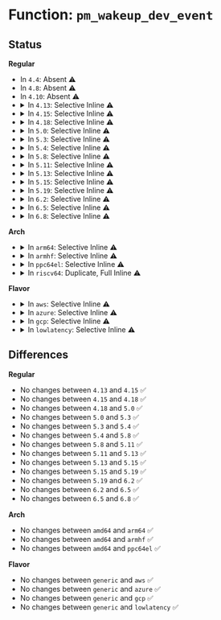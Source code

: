 # Function: <code>pm_wakeup_dev_event</code>

## Status
<b>Regular</b>
<ul>
<li>
In <code>4.4</code>: Absent ⚠️
</li>
<li>
In <code>4.8</code>: Absent ⚠️
</li>
<li>
In <code>4.10</code>: Absent ⚠️
</li>
<li>
<details>
<summary>In <code>4.13</code>: Selective Inline ⚠️</summary>

```c
void pm_wakeup_dev_event(struct device *dev, unsigned int msec, bool hard);
```

**Collision:** Unique Global

**Inline:** Selective

**Transformation:** False

**Instances:**

```
In drivers/base/power/wakeup.c (ffffffff815f1eb0)
Location: drivers/base/power/wakeup.c:793
Inline: True
Direct callers:
  - drivers/pci/pci.c:pci_pme_list_scan
  - drivers/pci/pci.c:pci_wakeup
  - drivers/pci/pcie/pme.c:pcie_pme_work_fn
  - drivers/pci/pcie/pme.c:pcie_pme_walk_bus
  - drivers/pci/pci-acpi.c:pci_acpi_wake_dev
  - drivers/pci/pci-acpi.c:pci_acpi_wake_dev
  - drivers/acpi/device_pm.c:acpi_pm_notify_work_func
  - drivers/acpi/device_pm.c:acpi_pm_wakeup_event
  - drivers/base/power/main.c:__device_suspend
  - drivers/usb/core/hub.c:hub_suspend
  - drivers/rtc/rtc-cmos.c:rtc_handler
  - drivers/mmc/core/core.c:_mmc_detect_change
```
**Symbols:**

```
ffffffff815f1eb0-ffffffff815f1f12: pm_wakeup_dev_event (STB_GLOBAL)
```
</details>
</li>
<li>
<details>
<summary>In <code>4.15</code>: Selective Inline ⚠️</summary>

```c
void pm_wakeup_dev_event(struct device *dev, unsigned int msec, bool hard);
```

**Collision:** Unique Global

**Inline:** Selective

**Transformation:** False

**Instances:**

```
In drivers/base/power/wakeup.c (ffffffff81659460)
Location: drivers/base/power/wakeup.c:794
Inline: True
Direct callers:
  - drivers/pci/pci.c:pci_pme_list_scan
  - drivers/pci/pci.c:pci_wakeup
  - drivers/pci/pcie/pme.c:pcie_pme_work_fn
  - drivers/pci/pcie/pme.c:pcie_pme_walk_bus
  - drivers/pci/pci-acpi.c:pci_acpi_wake_dev
  - drivers/pci/pci-acpi.c:pci_acpi_wake_dev
  - drivers/acpi/device_pm.c:acpi_pm_notify_work_func
  - drivers/acpi/device_pm.c:acpi_pm_wakeup_event
  - drivers/base/power/main.c:__device_suspend
  - drivers/usb/core/hub.c:hub_suspend
  - drivers/rtc/rtc-cmos.c:rtc_handler
  - drivers/mmc/core/core.c:_mmc_detect_change
```
**Symbols:**

```
ffffffff81659460-ffffffff816594c2: pm_wakeup_dev_event (STB_GLOBAL)
```
</details>
</li>
<li>
<details>
<summary>In <code>4.18</code>: Selective Inline ⚠️</summary>

```c
void pm_wakeup_dev_event(struct device *dev, unsigned int msec, bool hard);
```

**Collision:** Unique Global

**Inline:** Selective

**Transformation:** False

**Instances:**

```
In drivers/base/power/wakeup.c (ffffffff81695150)
Location: drivers/base/power/wakeup.c:793
Inline: True
Direct callers:
  - drivers/pci/pci.c:pci_pme_list_scan
  - drivers/pci/pci.c:pci_wakeup
  - drivers/pci/pcie/pme.c:pcie_pme_work_fn
  - drivers/pci/pcie/pme.c:pcie_pme_walk_bus
  - drivers/pci/pci-acpi.c:pci_acpi_wake_dev
  - drivers/pci/pci-acpi.c:pci_acpi_wake_dev
  - drivers/acpi/device_pm.c:acpi_pm_notify_work_func
  - drivers/acpi/device_pm.c:acpi_pm_wakeup_event
  - drivers/base/power/main.c:__device_suspend
  - drivers/usb/core/hub.c:hub_suspend
  - drivers/usb/core/hub.c:usb_port_resume
  - drivers/usb/core/hub.c:usb_wakeup_notification
  - drivers/usb/core/hcd.c:usb_hcd_resume_root_hub
  - drivers/rtc/rtc-cmos.c:rtc_handler
  - drivers/mmc/core/core.c:_mmc_detect_change
```
**Symbols:**

```
ffffffff81695150-ffffffff816951b1: pm_wakeup_dev_event (STB_GLOBAL)
```
</details>
</li>
<li>
<details>
<summary>In <code>5.0</code>: Selective Inline ⚠️</summary>

```c
void pm_wakeup_dev_event(struct device *dev, unsigned int msec, bool hard);
```

**Collision:** Unique Global

**Inline:** Selective

**Transformation:** False

**Instances:**

```
In drivers/base/power/wakeup.c (ffffffff816b57f0)
Location: drivers/base/power/wakeup.c:799
Inline: True
Direct callers:
  - drivers/pci/pci.c:pci_pme_list_scan
  - drivers/pci/pci.c:pci_wakeup
  - drivers/pci/pci-acpi.c:pci_acpi_wake_dev
  - drivers/pci/pci-acpi.c:pci_acpi_wake_dev
  - drivers/pci/pcie/pme.c:pcie_pme_work_fn
  - drivers/pci/pcie/pme.c:pcie_pme_walk_bus
  - drivers/acpi/device_pm.c:acpi_pm_notify_work_func
  - drivers/acpi/device_pm.c:acpi_pm_wakeup_event
  - drivers/base/power/main.c:__device_suspend
  - drivers/usb/core/hub.c:hub_resume
  - drivers/usb/core/hub.c:hub_suspend
  - drivers/usb/core/hub.c:usb_port_resume
  - drivers/usb/core/hub.c:usb_wakeup_notification
  - drivers/usb/core/hcd.c:usb_hcd_resume_root_hub
  - drivers/input/serio/i8042.c:i8042_interrupt
  - drivers/rtc/rtc-cmos.c:rtc_handler
  - drivers/mmc/core/core.c:_mmc_detect_change
```
**Symbols:**

```
ffffffff816b57f0-ffffffff816b5851: pm_wakeup_dev_event (STB_GLOBAL)
```
</details>
</li>
<li>
<details>
<summary>In <code>5.3</code>: Selective Inline ⚠️</summary>

```c
void pm_wakeup_dev_event(struct device *dev, unsigned int msec, bool hard);
```

**Collision:** Unique Global

**Inline:** Selective

**Transformation:** False

**Instances:**

```
In drivers/base/power/wakeup.c (ffffffff816ef390)
Location: drivers/base/power/wakeup.c:783
Inline: True
Direct callers:
  - drivers/pci/pci.c:pci_pme_list_scan
  - drivers/pci/pci.c:pci_wakeup
  - drivers/pci/pci-acpi.c:pci_acpi_wake_dev
  - drivers/pci/pci-acpi.c:pci_acpi_wake_dev
  - drivers/pci/pcie/pme.c:pcie_pme_work_fn
  - drivers/pci/pcie/pme.c:pcie_pme_walk_bus
  - drivers/acpi/device_pm.c:acpi_pm_notify_work_func
  - drivers/acpi/device_pm.c:acpi_pm_wakeup_event
  - drivers/base/power/main.c:__device_suspend
  - drivers/usb/core/hub.c:hub_resume
  - drivers/usb/core/hub.c:hub_suspend
  - drivers/usb/core/hub.c:usb_port_resume
  - drivers/usb/core/hub.c:usb_wakeup_notification
  - drivers/usb/core/hcd.c:usb_hcd_resume_root_hub
  - drivers/input/keyboard/atkbd.c:atkbd_interrupt
  - drivers/rtc/rtc-cmos.c:rtc_handler
  - drivers/mmc/core/core.c:_mmc_detect_change
```
**Symbols:**

```
ffffffff816ef390-ffffffff816ef3f1: pm_wakeup_dev_event (STB_GLOBAL)
```
</details>
</li>
<li>
<details>
<summary>In <code>5.4</code>: Selective Inline ⚠️</summary>

```c
void pm_wakeup_dev_event(struct device *dev, unsigned int msec, bool hard);
```

**Collision:** Unique Global

**Inline:** Selective

**Transformation:** False

**Instances:**

```
In drivers/base/power/wakeup.c (ffffffff817134f0)
Location: drivers/base/power/wakeup.c:803
Inline: True
Direct callers:
  - drivers/pci/pci.c:pci_pme_list_scan
  - drivers/pci/pci.c:pci_wakeup
  - drivers/pci/pci-acpi.c:pci_acpi_wake_dev
  - drivers/pci/pci-acpi.c:pci_acpi_wake_dev
  - drivers/pci/pcie/pme.c:pcie_pme_work_fn
  - drivers/pci/pcie/pme.c:pcie_pme_walk_bus
  - drivers/acpi/device_pm.c:acpi_pm_notify_work_func
  - drivers/acpi/device_pm.c:acpi_pm_wakeup_event
  - drivers/base/power/main.c:__device_suspend
  - drivers/usb/core/hub.c:hub_resume
  - drivers/usb/core/hub.c:hub_suspend
  - drivers/usb/core/hub.c:usb_port_resume
  - drivers/usb/core/hub.c:usb_wakeup_notification
  - drivers/usb/core/hcd.c:usb_hcd_resume_root_hub
  - drivers/input/keyboard/atkbd.c:atkbd_interrupt
  - drivers/rtc/rtc-cmos.c:rtc_handler
  - drivers/mmc/core/core.c:_mmc_detect_change
```
**Symbols:**

```
ffffffff817134f0-ffffffff81713551: pm_wakeup_dev_event (STB_GLOBAL)
```
</details>
</li>
<li>
<details>
<summary>In <code>5.8</code>: Selective Inline ⚠️</summary>

```c
void pm_wakeup_dev_event(struct device *dev, unsigned int msec, bool hard);
```

**Collision:** Unique Global

**Inline:** Selective

**Transformation:** False

**Instances:**

```
In drivers/base/power/wakeup.c (ffffffff817cf330)
Location: drivers/base/power/wakeup.c:862
Inline: True
Direct callers:
  - kernel/time/alarmtimer.c:alarmtimer_suspend
  - kernel/time/alarmtimer.c:alarmtimer_suspend
  - drivers/pci/pci.c:pci_pme_list_scan
  - drivers/pci/pci.c:pci_wakeup
  - drivers/pci/pcie/pme.c:pcie_pme_handle_request
  - drivers/pci/pcie/pme.c:pcie_pme_walk_bus
  - drivers/pci/pci-acpi.c:pci_acpi_wake_dev
  - drivers/pci/pci-acpi.c:pci_acpi_wake_dev
  - drivers/acpi/device_pm.c:acpi_pm_notify_work_func
  - drivers/acpi/device_pm.c:acpi_pm_wakeup_event
  - drivers/usb/core/hub.c:report_wakeup_requests
  - drivers/usb/core/hub.c:hub_suspend
  - drivers/usb/core/hub.c:usb_port_resume
  - drivers/usb/core/hub.c:usb_wakeup_notification
  - drivers/usb/core/hcd.c:usb_hcd_resume_root_hub
  - drivers/input/keyboard/atkbd.c:atkbd_interrupt
  - drivers/rtc/rtc-cmos.c:rtc_handler
```
**Symbols:**

```
ffffffff817cf330-ffffffff817cf391: pm_wakeup_dev_event (STB_GLOBAL)
```
</details>
</li>
<li>
<details>
<summary>In <code>5.11</code>: Selective Inline ⚠️</summary>

```c
void pm_wakeup_dev_event(struct device *dev, unsigned int msec, bool hard);
```

**Collision:** Unique Global

**Inline:** Selective

**Transformation:** False

**Instances:**

```
In drivers/base/power/wakeup.c (ffffffff817e3930)
Location: drivers/base/power/wakeup.c:862
Inline: True
Direct callers:
  - kernel/time/alarmtimer.c:alarmtimer_suspend
  - kernel/time/alarmtimer.c:alarmtimer_suspend
  - drivers/pci/pci.c:pci_pme_list_scan
  - drivers/pci/pcie/pme.c:pcie_pme_handle_request
  - drivers/pci/pcie/pme.c:pcie_pme_walk_bus
  - drivers/pci/pci-acpi.c:pci_acpi_wake_dev
  - drivers/pci/pci-acpi.c:pci_acpi_wake_dev
  - drivers/acpi/device_pm.c:acpi_pm_notify_work_func
  - drivers/acpi/device_pm.c:acpi_pm_wakeup_event
  - drivers/usb/core/hub.c:report_wakeup_requests
  - drivers/usb/core/hub.c:hub_suspend
  - drivers/usb/core/hub.c:usb_port_resume
  - drivers/usb/core/hub.c:usb_wakeup_notification
  - drivers/usb/core/hcd.c:usb_hcd_resume_root_hub
  - drivers/input/keyboard/atkbd.c:atkbd_interrupt
  - drivers/rtc/rtc-cmos.c:rtc_handler
```
**Symbols:**

```
ffffffff817e3930-ffffffff817e3991: pm_wakeup_dev_event (STB_GLOBAL)
```
</details>
</li>
<li>
<details>
<summary>In <code>5.13</code>: Selective Inline ⚠️</summary>

```c
void pm_wakeup_dev_event(struct device *dev, unsigned int msec, bool hard);
```

**Collision:** Unique Global

**Inline:** Selective

**Transformation:** False

**Instances:**

```
In drivers/base/power/wakeup.c (ffffffff817c7b00)
Location: drivers/base/power/wakeup.c:863
Inline: True
Direct callers:
  - kernel/time/alarmtimer.c:alarmtimer_suspend
  - kernel/time/alarmtimer.c:alarmtimer_suspend
  - drivers/pci/pci.c:pci_pme_list_scan
  - drivers/pci/pcie/pme.c:pcie_pme_handle_request
  - drivers/pci/pcie/pme.c:pcie_pme_walk_bus
  - drivers/pci/pci-acpi.c:pci_acpi_wake_dev
  - drivers/pci/pci-acpi.c:pci_acpi_wake_dev
  - drivers/acpi/device_pm.c:acpi_pm_notify_work_func
  - drivers/acpi/device_pm.c:acpi_pm_wakeup_event
  - drivers/usb/core/hub.c:hub_resume
  - drivers/usb/core/hub.c:hub_suspend
  - drivers/usb/core/hub.c:usb_port_resume
  - drivers/usb/core/hub.c:usb_wakeup_notification
  - drivers/usb/core/hcd.c:usb_hcd_resume_root_hub
  - drivers/input/keyboard/atkbd.c:atkbd_interrupt
  - drivers/rtc/rtc-cmos.c:rtc_handler
```
**Symbols:**

```
ffffffff817c7b00-ffffffff817c7b61: pm_wakeup_dev_event (STB_GLOBAL)
```
</details>
</li>
<li>
<details>
<summary>In <code>5.15</code>: Selective Inline ⚠️</summary>

```c
void pm_wakeup_dev_event(struct device *dev, unsigned int msec, bool hard);
```

**Collision:** Unique Global

**Inline:** Selective

**Transformation:** False

**Instances:**

```
In drivers/base/power/wakeup.c (ffffffff81851ec0)
Location: drivers/base/power/wakeup.c:864
Inline: True
Direct callers:
  - kernel/time/alarmtimer.c:alarmtimer_suspend
  - kernel/time/alarmtimer.c:alarmtimer_suspend
  - drivers/pci/pci.c:pci_pme_list_scan
  - drivers/pci/pcie/pme.c:pcie_pme_handle_request
  - drivers/pci/pcie/pme.c:pcie_pme_walk_bus
  - drivers/pci/pci-acpi.c:pci_acpi_wake_dev
  - drivers/pci/pci-acpi.c:pci_acpi_wake_dev
  - drivers/acpi/sleep.c:acpi_pm_finish
  - drivers/acpi/device_pm.c:acpi_pm_notify_work_func
  - drivers/acpi/device_pm.c:acpi_pm_wakeup_event
  - drivers/usb/core/hub.c:hub_resume
  - drivers/usb/core/hub.c:hub_suspend
  - drivers/usb/core/hub.c:usb_port_resume
  - drivers/usb/core/hub.c:usb_wakeup_notification
  - drivers/usb/core/hcd.c:usb_hcd_resume_root_hub
  - drivers/input/keyboard/atkbd.c:atkbd_interrupt
  - drivers/rtc/rtc-cmos.c:rtc_handler
```
**Symbols:**

```
ffffffff81851ec0-ffffffff81851f21: pm_wakeup_dev_event (STB_GLOBAL)
```
</details>
</li>
<li>
<details>
<summary>In <code>5.19</code>: Selective Inline ⚠️</summary>

```c
void pm_wakeup_dev_event(struct device *dev, unsigned int msec, bool hard);
```

**Collision:** Unique Global

**Inline:** Selective

**Transformation:** False

**Instances:**

```
In drivers/base/power/wakeup.c (ffffffff81997ec0)
Location: drivers/base/power/wakeup.c:864
Inline: True
Direct callers:
  - kernel/time/alarmtimer.c:alarmtimer_suspend
  - kernel/time/alarmtimer.c:alarmtimer_suspend
  - drivers/pci/pci.c:pci_pme_list_scan
  - drivers/pci/pcie/pme.c:pcie_pme_handle_request
  - drivers/pci/pcie/pme.c:pcie_pme_walk_bus
  - drivers/pci/pci-acpi.c:pci_acpi_wake_dev
  - drivers/pci/pci-acpi.c:pci_acpi_wake_dev
  - drivers/acpi/sleep.c:acpi_pm_finish
  - drivers/acpi/device_pm.c:acpi_pm_notify_work_func
  - drivers/acpi/device_pm.c:acpi_pm_wakeup_event
  - drivers/usb/core/hub.c:hub_resume
  - drivers/usb/core/hub.c:hub_suspend
  - drivers/usb/core/hub.c:usb_port_resume
  - drivers/usb/core/hub.c:usb_wakeup_notification
  - drivers/usb/core/hcd.c:usb_hcd_resume_root_hub
  - drivers/input/keyboard/atkbd.c:atkbd_interrupt
  - drivers/rtc/rtc-cmos.c:rtc_handler
```
**Symbols:**

```
ffffffff81997ec0-ffffffff81997f39: pm_wakeup_dev_event (STB_GLOBAL)
```
</details>
</li>
<li>
<details>
<summary>In <code>6.2</code>: Selective Inline ⚠️</summary>

```c
void pm_wakeup_dev_event(struct device *dev, unsigned int msec, bool hard);
```

**Collision:** Unique Global

**Inline:** Selective

**Transformation:** False

**Instances:**

```
In drivers/base/power/wakeup.c (ffffffff81b08fe0)
Location: drivers/base/power/wakeup.c:834
Inline: True
Direct callers:
  - kernel/time/alarmtimer.c:alarmtimer_suspend
  - kernel/time/alarmtimer.c:alarmtimer_suspend
  - drivers/pci/pci.c:pci_pme_list_scan
  - drivers/pci/pcie/pme.c:pcie_pme_handle_request
  - drivers/pci/pcie/pme.c:pcie_pme_walk_bus
  - drivers/pci/pci-acpi.c:pci_acpi_wake_dev
  - drivers/pci/pci-acpi.c:pci_acpi_wake_dev
  - drivers/acpi/sleep.c:acpi_pm_finish
  - drivers/acpi/device_pm.c:acpi_pm_notify_work_func
  - drivers/acpi/device_pm.c:acpi_pm_wakeup_event
  - drivers/usb/core/hub.c:hub_resume
  - drivers/usb/core/hub.c:hub_suspend
  - drivers/usb/core/hub.c:usb_port_resume
  - drivers/usb/core/hub.c:usb_wakeup_notification
  - drivers/usb/core/hcd.c:usb_hcd_resume_root_hub
  - drivers/input/keyboard/atkbd.c:atkbd_interrupt
  - drivers/rtc/rtc-cmos.c:rtc_handler
```
**Symbols:**

```
ffffffff81b08fe0-ffffffff81b09059: pm_wakeup_dev_event (STB_GLOBAL)
```
</details>
</li>
<li>
<details>
<summary>In <code>6.5</code>: Selective Inline ⚠️</summary>

```c
void pm_wakeup_dev_event(struct device *dev, unsigned int msec, bool hard);
```

**Collision:** Unique Global

**Inline:** Selective

**Transformation:** False

**Instances:**

```
In drivers/base/power/wakeup.c (ffffffff81b57000)
Location: drivers/base/power/wakeup.c:829
Inline: True
Direct callers:
  - kernel/time/alarmtimer.c:alarmtimer_suspend
  - kernel/time/alarmtimer.c:alarmtimer_suspend
  - drivers/pci/pci.c:pci_pme_list_scan
  - drivers/pci/pcie/pme.c:pcie_pme_handle_request
  - drivers/pci/pcie/pme.c:pcie_pme_walk_bus
  - drivers/pci/pci-acpi.c:pci_acpi_wake_dev
  - drivers/pci/pci-acpi.c:pci_acpi_wake_dev
  - drivers/acpi/sleep.c:acpi_pm_finish
  - drivers/acpi/device_pm.c:acpi_pm_notify_work_func
  - drivers/acpi/device_pm.c:acpi_pm_wakeup_event
  - drivers/tty/serial/8250/8250_port.c:serial8250_handle_irq
  - drivers/usb/core/hub.c:hub_resume
  - drivers/usb/core/hub.c:hub_suspend
  - drivers/usb/core/hub.c:usb_port_resume
  - drivers/usb/core/hub.c:usb_wakeup_notification
  - drivers/usb/core/hcd.c:usb_hcd_resume_root_hub
  - drivers/input/keyboard/atkbd.c:atkbd_receive_byte
  - drivers/rtc/rtc-cmos.c:rtc_handler
```
**Symbols:**

```
ffffffff81b57000-ffffffff81b57079: pm_wakeup_dev_event (STB_GLOBAL)
```
</details>
</li>
<li>
<details>
<summary>In <code>6.8</code>: Selective Inline ⚠️</summary>

```c
void pm_wakeup_dev_event(struct device *dev, unsigned int msec, bool hard);
```

**Collision:** Unique Global

**Inline:** Selective

**Transformation:** False

**Instances:**

```
In drivers/base/power/wakeup.c (ffffffff81baf5f0)
Location: drivers/base/power/wakeup.c:829
Inline: True
Direct callers:
  - kernel/time/alarmtimer.c:alarmtimer_suspend
  - kernel/time/alarmtimer.c:alarmtimer_suspend
  - drivers/pci/pci.c:pci_pme_list_scan
  - drivers/pci/pcie/pme.c:pcie_pme_handle_request
  - drivers/pci/pcie/pme.c:pcie_pme_walk_bus
  - drivers/pci/pci-acpi.c:pci_acpi_wake_dev
  - drivers/pci/pci-acpi.c:pci_acpi_wake_dev
  - drivers/acpi/sleep.c:acpi_pm_finish
  - drivers/acpi/device_pm.c:acpi_pm_notify_work_func
  - drivers/acpi/device_pm.c:acpi_pm_wakeup_event
  - drivers/tty/serial/8250/8250_port.c:serial8250_handle_irq
  - drivers/usb/core/hub.c:hub_resume
  - drivers/usb/core/hub.c:hub_suspend
  - drivers/usb/core/hub.c:usb_port_resume
  - drivers/usb/core/hub.c:usb_wakeup_notification
  - drivers/usb/core/hcd.c:usb_hcd_resume_root_hub
  - drivers/input/keyboard/atkbd.c:atkbd_receive_byte
  - drivers/rtc/rtc-cmos.c:rtc_handler
```
**Symbols:**

```
ffffffff81baf5f0-ffffffff81baf669: pm_wakeup_dev_event (STB_GLOBAL)
```
</details>
</li>
</ul>
<b>Arch</b>
<ul>
<li>
<details>
<summary>In <code>arm64</code>: Selective Inline ⚠️</summary>

```c
void pm_wakeup_dev_event(struct device *dev, unsigned int msec, bool hard);
```

**Collision:** Unique Global

**Inline:** Selective

**Transformation:** False

**Instances:**

```
In drivers/base/power/wakeup.c (ffff8000109046c8)
Location: drivers/base/power/wakeup.c:803
Inline: True
Direct callers:
  - drivers/pci/pci.c:pci_pme_list_scan
  - drivers/pci/pci.c:pci_wakeup
  - drivers/pci/pci-acpi.c:pci_acpi_wake_dev
  - drivers/pci/pci-acpi.c:pci_acpi_wake_dev
  - drivers/pci/pcie/pme.c:pcie_pme_work_fn
  - drivers/pci/pcie/pme.c:pcie_pme_walk_bus
  - drivers/acpi/device_pm.c:acpi_pm_notify_work_func
  - drivers/acpi/device_pm.c:acpi_pm_wakeup_event
  - drivers/base/power/main.c:__device_suspend
  - drivers/usb/core/hub.c:hub_resume
  - drivers/usb/core/hub.c:hub_suspend
  - drivers/usb/core/hub.c:usb_port_resume
  - drivers/usb/core/hub.c:usb_wakeup_notification
  - drivers/usb/core/hcd.c:usb_hcd_resume_root_hub
  - drivers/input/keyboard/atkbd.c:atkbd_interrupt
```
**Symbols:**

```
ffff8000109046c8-ffff800010904794: pm_wakeup_dev_event (STB_GLOBAL)
```
</details>
</li>
<li>
<details>
<summary>In <code>armhf</code>: Selective Inline ⚠️</summary>

```c
void pm_wakeup_dev_event(struct device *dev, unsigned int msec, bool hard);
```

**Collision:** Unique Global

**Inline:** Selective

**Transformation:** False

**Instances:**

```
In drivers/base/power/wakeup.c (c09ee518)
Location: drivers/base/power/wakeup.c:803
Inline: True
Direct callers:
  - drivers/pci/pci.c:pci_pme_list_scan
  - drivers/pci/pci.c:pci_wakeup
  - drivers/pci/pcie/pme.c:pcie_pme_work_fn
  - drivers/pci/pcie/pme.c:pcie_pme_walk_bus
  - drivers/base/power/main.c:__device_suspend
  - drivers/usb/core/hub.c:hub_resume
  - drivers/usb/core/hub.c:hub_suspend
  - drivers/usb/core/hub.c:usb_port_resume
  - drivers/usb/core/hub.c:usb_wakeup_notification
  - drivers/usb/core/hcd.c:usb_hcd_resume_root_hub
  - drivers/input/keyboard/atkbd.c:atkbd_interrupt
  - sound/soc/soc-jack.c:gpio_handler
```
**Symbols:**

```
c09ee518-c09ee578: pm_wakeup_dev_event (STB_GLOBAL)
```
</details>
</li>
<li>
<details>
<summary>In <code>ppc64el</code>: Selective Inline ⚠️</summary>

```c
void pm_wakeup_dev_event(struct device *dev, unsigned int msec, bool hard);
```

**Collision:** Unique Global

**Inline:** Selective

**Transformation:** False

**Instances:**

```
In drivers/base/power/wakeup.c (c0000000009a2f00)
Location: drivers/base/power/wakeup.c:803
Inline: True
Direct callers:
  - drivers/pci/pci.c:pci_pme_list_scan
  - drivers/pci/pci.c:pci_wakeup
  - drivers/base/power/main.c:__device_suspend
  - drivers/usb/core/hub.c:hub_resume
  - drivers/usb/core/hub.c:hub_suspend
  - drivers/usb/core/hub.c:usb_port_resume
  - drivers/usb/core/hub.c:usb_wakeup_notification
  - drivers/usb/core/hcd.c:usb_hcd_resume_root_hub
  - drivers/input/keyboard/atkbd.c:atkbd_interrupt
```
**Symbols:**

```
c0000000009a2f00-c0000000009a2f9c: pm_wakeup_dev_event (STB_GLOBAL)
```
</details>
</li>
<li>
<details>
<summary>In <code>riscv64</code>: Duplicate, Full Inline ⚠️</summary>

**Collision:** Static Duplication

**Inline:** Full

**Transformation:** False

**Instances:**

```
In drivers/pci/pci.c (0)
Location: include/linux/pm_wakeup.h:181
Inline: True
```
```
In drivers/pci/pcie/pme.c (0)
Location: include/linux/pm_wakeup.h:181
Inline: True
```
```
In drivers/base/power/wakeirq.c (0)
Location: include/linux/pm_wakeup.h:181
Inline: True
```
```
In drivers/usb/core/hub.c (0)
Location: include/linux/pm_wakeup.h:181
Inline: True
```
```
In drivers/usb/core/hcd.c (0)
Location: include/linux/pm_wakeup.h:181
Inline: True
```
```
In drivers/input/keyboard/atkbd.c (0)
Location: include/linux/pm_wakeup.h:181
Inline: True
```
```
In drivers/mmc/core/core.c (0)
Location: include/linux/pm_wakeup.h:181
Inline: True
```
</details>
</li>
</ul>
<b>Flavor</b>
<ul>
<li>
<details>
<summary>In <code>aws</code>: Selective Inline ⚠️</summary>

```c
void pm_wakeup_dev_event(struct device *dev, unsigned int msec, bool hard);
```

**Collision:** Unique Global

**Inline:** Selective

**Transformation:** False

**Instances:**

```
In drivers/base/power/wakeup.c (ffffffff816d9860)
Location: drivers/base/power/wakeup.c:803
Inline: True
Direct callers:
  - drivers/pci/pci.c:pci_pme_list_scan
  - drivers/pci/pci.c:pci_wakeup
  - drivers/pci/pci-acpi.c:pci_acpi_wake_dev
  - drivers/pci/pci-acpi.c:pci_acpi_wake_dev
  - drivers/pci/pcie/pme.c:pcie_pme_work_fn
  - drivers/pci/pcie/pme.c:pcie_pme_walk_bus
  - drivers/acpi/device_pm.c:acpi_pm_notify_work_func
  - drivers/acpi/device_pm.c:acpi_pm_wakeup_event
  - drivers/base/power/main.c:__device_suspend
  - drivers/usb/core/hub.c:hub_resume
  - drivers/usb/core/hub.c:hub_suspend
  - drivers/usb/core/hub.c:usb_port_resume
  - drivers/usb/core/hub.c:usb_wakeup_notification
  - drivers/usb/core/hcd.c:usb_hcd_resume_root_hub
  - drivers/input/keyboard/atkbd.c:atkbd_interrupt
  - drivers/rtc/rtc-cmos.c:rtc_handler
  - drivers/mmc/core/core.c:_mmc_detect_change
```
**Symbols:**

```
ffffffff816d9860-ffffffff816d98c1: pm_wakeup_dev_event (STB_GLOBAL)
```
</details>
</li>
<li>
<details>
<summary>In <code>azure</code>: Selective Inline ⚠️</summary>

```c
void pm_wakeup_dev_event(struct device *dev, unsigned int msec, bool hard);
```

**Collision:** Unique Global

**Inline:** Selective

**Transformation:** False

**Instances:**

```
In drivers/base/power/wakeup.c (ffffffff816b3eb0)
Location: drivers/base/power/wakeup.c:803
Inline: True
Direct callers:
  - drivers/pci/pci.c:pci_pme_list_scan
  - drivers/pci/pci.c:pci_wakeup
  - drivers/pci/pci-acpi.c:pci_acpi_wake_dev
  - drivers/pci/pci-acpi.c:pci_acpi_wake_dev
  - drivers/pci/pcie/pme.c:pcie_pme_work_fn
  - drivers/pci/pcie/pme.c:pcie_pme_walk_bus
  - drivers/acpi/device_pm.c:acpi_pm_notify_work_func
  - drivers/acpi/device_pm.c:acpi_pm_wakeup_event
  - drivers/base/power/main.c:__device_suspend
  - drivers/usb/core/hub.c:hub_resume
  - drivers/usb/core/hub.c:hub_suspend
  - drivers/usb/core/hub.c:usb_port_resume
  - drivers/usb/core/hub.c:usb_wakeup_notification
  - drivers/usb/core/hcd.c:usb_hcd_resume_root_hub
  - drivers/input/keyboard/atkbd.c:atkbd_interrupt
  - drivers/rtc/rtc-cmos.c:rtc_handler
```
**Symbols:**

```
ffffffff816b3eb0-ffffffff816b3f11: pm_wakeup_dev_event (STB_GLOBAL)
```
</details>
</li>
<li>
<details>
<summary>In <code>gcp</code>: Selective Inline ⚠️</summary>

```c
void pm_wakeup_dev_event(struct device *dev, unsigned int msec, bool hard);
```

**Collision:** Unique Global

**Inline:** Selective

**Transformation:** False

**Instances:**

```
In drivers/base/power/wakeup.c (ffffffff817071b0)
Location: drivers/base/power/wakeup.c:803
Inline: True
Direct callers:
  - drivers/pci/pci.c:pci_pme_list_scan
  - drivers/pci/pci.c:pci_wakeup
  - drivers/pci/pci-acpi.c:pci_acpi_wake_dev
  - drivers/pci/pci-acpi.c:pci_acpi_wake_dev
  - drivers/pci/pcie/pme.c:pcie_pme_work_fn
  - drivers/pci/pcie/pme.c:pcie_pme_walk_bus
  - drivers/acpi/device_pm.c:acpi_pm_notify_work_func
  - drivers/acpi/device_pm.c:acpi_pm_wakeup_event
  - drivers/base/power/main.c:__device_suspend
  - drivers/usb/core/hub.c:hub_resume
  - drivers/usb/core/hub.c:hub_suspend
  - drivers/usb/core/hub.c:usb_port_resume
  - drivers/usb/core/hub.c:usb_wakeup_notification
  - drivers/usb/core/hcd.c:usb_hcd_resume_root_hub
  - drivers/input/keyboard/atkbd.c:atkbd_interrupt
  - drivers/rtc/rtc-cmos.c:rtc_handler
  - drivers/mmc/core/core.c:_mmc_detect_change
```
**Symbols:**

```
ffffffff817071b0-ffffffff81707211: pm_wakeup_dev_event (STB_GLOBAL)
```
</details>
</li>
<li>
<details>
<summary>In <code>lowlatency</code>: Selective Inline ⚠️</summary>

```c
void pm_wakeup_dev_event(struct device *dev, unsigned int msec, bool hard);
```

**Collision:** Unique Global

**Inline:** Selective

**Transformation:** False

**Instances:**

```
In drivers/base/power/wakeup.c (ffffffff81721c00)
Location: drivers/base/power/wakeup.c:803
Inline: True
Direct callers:
  - drivers/pci/pci.c:pci_pme_list_scan
  - drivers/pci/pci.c:pci_wakeup
  - drivers/pci/pci-acpi.c:pci_acpi_wake_dev
  - drivers/pci/pci-acpi.c:pci_acpi_wake_dev
  - drivers/pci/pcie/pme.c:pcie_pme_work_fn
  - drivers/pci/pcie/pme.c:pcie_pme_walk_bus
  - drivers/acpi/device_pm.c:acpi_pm_notify_work_func
  - drivers/acpi/device_pm.c:acpi_pm_wakeup_event
  - drivers/base/power/main.c:__device_suspend
  - drivers/usb/core/hub.c:hub_resume
  - drivers/usb/core/hub.c:hub_suspend
  - drivers/usb/core/hub.c:usb_port_resume
  - drivers/usb/core/hub.c:usb_wakeup_notification
  - drivers/usb/core/hcd.c:usb_hcd_resume_root_hub
  - drivers/input/keyboard/atkbd.c:atkbd_interrupt
  - drivers/rtc/rtc-cmos.c:rtc_handler
  - drivers/mmc/core/core.c:_mmc_detect_change
```
**Symbols:**

```
ffffffff81721c00-ffffffff81721c61: pm_wakeup_dev_event (STB_GLOBAL)
```
</details>
</li>
</ul>

## Differences
<b>Regular</b>
<ul>
<li>
No changes between <code>4.13</code> and <code>4.15</code> ✅
</li>
<li>
No changes between <code>4.15</code> and <code>4.18</code> ✅
</li>
<li>
No changes between <code>4.18</code> and <code>5.0</code> ✅
</li>
<li>
No changes between <code>5.0</code> and <code>5.3</code> ✅
</li>
<li>
No changes between <code>5.3</code> and <code>5.4</code> ✅
</li>
<li>
No changes between <code>5.4</code> and <code>5.8</code> ✅
</li>
<li>
No changes between <code>5.8</code> and <code>5.11</code> ✅
</li>
<li>
No changes between <code>5.11</code> and <code>5.13</code> ✅
</li>
<li>
No changes between <code>5.13</code> and <code>5.15</code> ✅
</li>
<li>
No changes between <code>5.15</code> and <code>5.19</code> ✅
</li>
<li>
No changes between <code>5.19</code> and <code>6.2</code> ✅
</li>
<li>
No changes between <code>6.2</code> and <code>6.5</code> ✅
</li>
<li>
No changes between <code>6.5</code> and <code>6.8</code> ✅
</li>
</ul>
<b>Arch</b>
<ul>
<li>
No changes between <code>amd64</code> and <code>arm64</code> ✅
</li>
<li>
No changes between <code>amd64</code> and <code>armhf</code> ✅
</li>
<li>
No changes between <code>amd64</code> and <code>ppc64el</code> ✅
</li>
</ul>
<b>Flavor</b>
<ul>
<li>
No changes between <code>generic</code> and <code>aws</code> ✅
</li>
<li>
No changes between <code>generic</code> and <code>azure</code> ✅
</li>
<li>
No changes between <code>generic</code> and <code>gcp</code> ✅
</li>
<li>
No changes between <code>generic</code> and <code>lowlatency</code> ✅
</li>
</ul>
